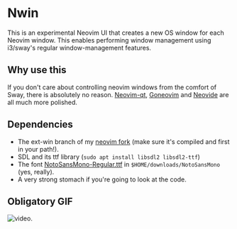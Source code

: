 # Nwin

This is an experimental Neovim UI that creates a new OS window for each Neovim window. This enables performing window management using i3/sway's regular window-management features.

## Why use this

If you don't care about controlling neovim windows from the comfort of Sway, there is absolutely no reason. [Neovim-qt](https://github.com/equalsraf/neovim-qt), [Goneovim](https://github.com/akiyosi/goneovim) and [Neovide](https://github.com/Kethku/neovide) are all much more polished.

## Dependencies

- The ext-win branch of my [neovim fork](https://github.com/glacambre/neovim/tree/ext-win) (make sure it's compiled and first in your path!).
- SDL and its ttf library (`sudo apt install libsdl2 libsdl2-ttf`)
- The font [NotoSansMono-Regular.ttf](https://noto-website-2.storage.googleapis.com/pkgs/NotoSansMono-hinted.zip ) in `$HOME/downloads/NotoSansMono` (yes, really).
- A very strong stomach if you're going to look at the code.

## Obligatory GIF

![video](https://user-images.githubusercontent.com/11534587/110248224-4f64c180-7f70-11eb-8ed7-31b930519cff.gif).
